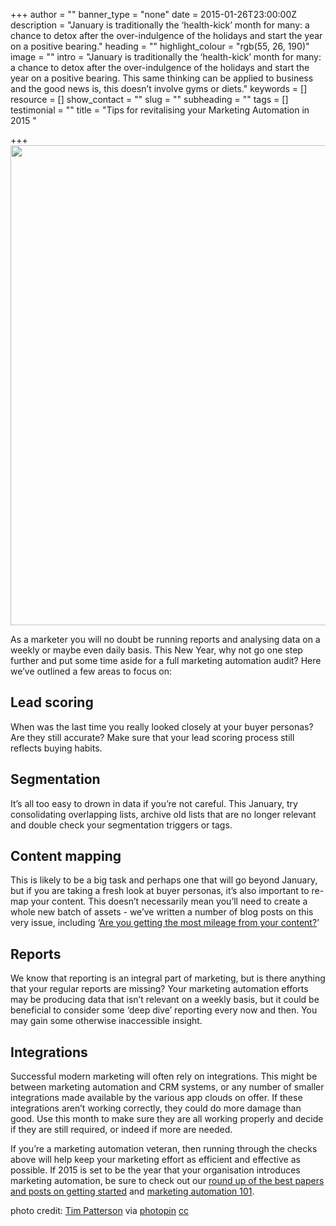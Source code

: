 +++
author = ""
banner_type = "none"
date = 2015-01-26T23:00:00Z
description = "January is traditionally the ‘health-kick’ month for many: a chance to detox after the over-indulgence of the holidays and start the year on a positive bearing."
heading = ""
highlight_colour = "rgb(55, 26, 190)"
image = ""
intro = "January is traditionally the ‘health-kick’ month for many: a chance to detox after the over-indulgence of the holidays and start the year on a positive bearing. This same thinking can be applied to business and the good news is, this doesn’t involve gyms or diets."
keywords = []
resource = []
show_contact = ""
slug = ""
subheading = ""
tags = []
testimonial = ""
title = "Tips for revitalising your Marketing Automation in 2015 "

+++
<img style="display: block; margin-left: auto; margin-right: auto;" src="https://crmtdigital.com/sites/default/files/large_3227055369.jpg" alt="" width="1024" height="768">

As a marketer you will no doubt be running reports and analysing data on a weekly or maybe even daily basis. This New Year, why not go one step further and put some time aside for a full marketing automation audit? Here we’ve outlined a few areas to focus on:

## Lead scoring

When was the last time you really looked closely at your buyer personas? Are they still accurate? Make sure that your lead scoring process still reflects buying habits.

## Segmentation

It’s all too easy to drown in data if you’re not careful. This January, try consolidating overlapping lists, archive old lists that are no longer relevant and double check your segmentation triggers or tags.

## Content mapping

This is likely to be a big task and perhaps one that will go beyond January, but if you are taking a fresh look at buyer personas, it’s also important to re-map your content. This doesn’t necessarily mean you’ll need to create a whole new batch of assets - we’ve written a number of blog posts on this very issue, including ‘[Are you getting the most mileage from your content?](https://www.crmtechnologies.com/blog/2013/01/22/are-you-getting-the-most-mileage-from-your-content/)’

## Reports

We know that reporting is an integral part of marketing, but is there anything that your regular reports are missing? Your marketing automation efforts may be producing data that isn’t relevant on a weekly basis, but it could be beneficial to consider some ‘deep dive’ reporting every now and then. You may gain some otherwise inaccessible insight.

## Integrations

Successful modern marketing will often rely on integrations. This might be between marketing automation and CRM systems, or any number of smaller integrations made available by the various app clouds on offer. If these integrations aren’t working correctly, they could do more damage than good. Use this month to make sure they are all working properly and decide if they are still required, or indeed if more are needed.

If you’re a marketing automation veteran, then running through the checks above will help keep your marketing effort as efficient and effective as possible. If 2015 is set to be the year that your organisation introduces marketing automation, be sure to check out our [round up of the best papers and posts on getting started](https://www.crmtechnologies.com/blog/2014/11/24/swatting-up-%E2%80%93-a-round-up-of-the-best-papers-and-posts-on-getting-started-with-marketing-automation/) and [marketing automation 101](https://www.crmtechnologies.com/blog/2014/02/07/marketing-automation-101-%E2%80%93-what-is-marketing-automation/).

photo credit: [Tim Patterson](https://www.flickr.com/photos/timpatterson/3227055369/) via [photopin](http://photopin.com/) [cc](http://creativecommons.org/licenses/by-sa/2.0/)